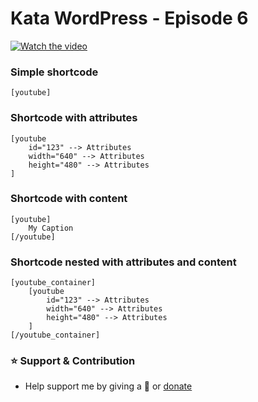 # Kata WordPress - Episode 6

[![Watch the video](https://img.youtube.com/vi/9UKf_sDWx6g/maxresdefault.jpg)](https://www.youtube.com/watch?v=QyXq8WTo2bM)

### Simple shortcode
```
[youtube]
```

### Shortcode with attributes
```
[youtube
    id="123" --> Attributes
    width="640" --> Attributes
    height="480" --> Attributes
]
```

### Shortcode with content
```
[youtube]
    My Caption
[/youtube]
```

### Shortcode nested with attributes and content
```
[youtube_container]
    [youtube
        id="123" --> Attributes
        width="640" --> Attributes
        height="480" --> Attributes
    ]
[/youtube_container]
```

### ⭐️ Support & Contribution
- Help support me by giving a 🌟 or [donate](https://agungsundoro.ddns.net)